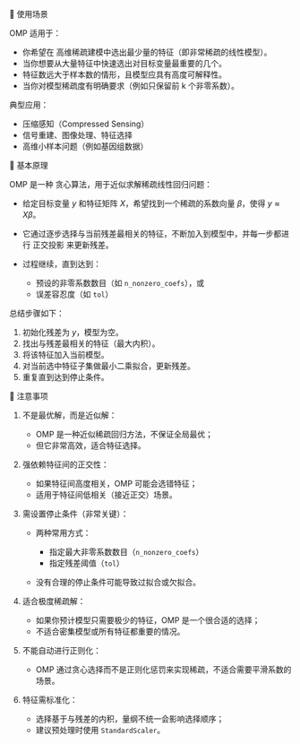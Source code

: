 📌 使用场景

OMP 适用于：

- 你希望在 高维稀疏建模中选出最少量的特征（即非常稀疏的线性模型）。
- 当你想要从大量特征中快速选出对目标变量最重要的几个。
- 特征数远大于样本数的情形，且模型应具有高度可解释性。
- 当你对模型稀疏度有明确要求（例如只保留前 k 个非零系数）。

典型应用：

- 压缩感知（Compressed Sensing）
- 信号重建、图像处理、特征选择
- 高维小样本问题（例如基因组数据）

📌 基本原理

OMP 是一种 贪心算法，用于近似求解稀疏线性回归问题：

- 给定目标变量 $y$ 和特征矩阵 $X$，希望找到一个稀疏的系数向量 $\beta$，使得 $y \approx X\beta$。
- 它通过逐步选择与当前残差最相关的特征，不断加入到模型中，并每一步都进行 正交投影 来更新残差。
- 过程继续，直到达到：

  - 预设的非零系数数目（如 `n_nonzero_coefs`），或
  - 误差容忍度（如 `tol`）

总结步骤如下：

1. 初始化残差为 $y$，模型为空。
2. 找出与残差最相关的特征（最大内积）。
3. 将该特征加入当前模型。
4. 对当前选中特征子集做最小二乘拟合，更新残差。
5. 重复直到达到停止条件。

📌 注意事项

1. 不是最优解，而是近似解：

   - OMP 是一种近似稀疏回归方法，不保证全局最优；
   - 但它非常高效，适合特征选择。

2. 强依赖特征间的正交性：

   - 如果特征间高度相关，OMP 可能会选错特征；
   - 适用于特征间低相关（接近正交）场景。

3. 需设置停止条件（非常关键）：

   - 两种常用方式：

     - 指定最大非零系数数目（`n_nonzero_coefs`）
     - 指定残差阈值（`tol`）

   - 没有合理的停止条件可能导致过拟合或欠拟合。

4. 适合极度稀疏解：

   - 如果你预计模型只需要极少的特征，OMP 是一个很合适的选择；
   - 不适合密集模型或所有特征都重要的情况。

5. 不能自动进行正则化：

   - OMP 通过贪心选择而不是正则化惩罚来实现稀疏，不适合需要平滑系数的场景。

6. 特征需标准化：

   - 选择基于与残差的内积，量纲不统一会影响选择顺序；
   - 建议预处理时使用 `StandardScaler`。
